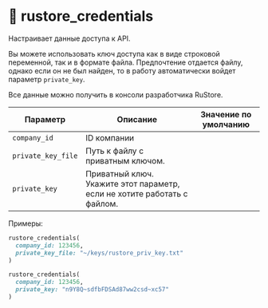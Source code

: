 # 🔅 rustore_credentials

Настраивает данные доступа к API.

Вы можете использовать ключ доступа как в виде строковой переменной, так и в формате файла.
Предпочтение отдается файлу, однако если он не был найден, то в работу автоматически войдет параметр `private_key`. 

Все данные можно получить в консоли разработчика RuStore.

| Параметр           | Описание                                                                 | Значение по умолчанию |
|--------------------|--------------------------------------------------------------------------|-----------------------|
| `company_id`       | ID компании                                                              |                       |
| `private_key_file` | Путь к файлу с приватным ключом.                                         |                       |
| `private_key`      | Приватный ключ. Укажите этот параметр, если не хотите работать с файлом. |                       |

Примеры:

```ruby
rustore_credentials(
  company_id: 123456,
  private_key_file: "~/keys/rustore_priv_key.txt"
)
```

```ruby
rustore_credentials(
  company_id: 123456,
  private_key: "n9Y8Q~sdfbFDSAd87ww2csd~xc57"
)
```